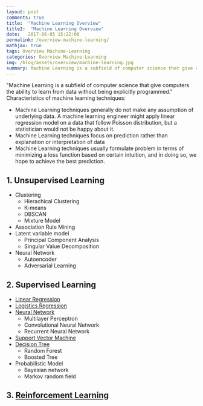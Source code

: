 ```yaml
---
layout: post
comments: true
title:  "Machine Learning Overview"
title2:  "Machine Learning Overview"
date:   2017-06-05 15:22:00
permalink: /overview-machine-learning/
mathjax: true
tags: Overview Machine-Learning
categories: Overview Machine-Learning
img: /blog/assets/overview/machine-learning.jpg
summary: Machine Learning is a subfield of computer science that give computers the ability to learn from data without being explicitly programmed.
---
```



"Machine Learning is a subfield of computer science that give computers the ability to learn from data without being explicitly programmed."
Characteristics of machine learning techniques:
* Machine Learning techniques generally do not make any assumption of underlying data. A machine learning engineer might apply linear regression model on a data that follow Poisson distribution, but a statistician would not be happy about it.
* Machine Learning techniques focus on prediction rather than explanation or interpretation of data
* Machine Learning techniques usually formulate problem in terms of minimizing a loss function based on certain intuition, and in doing so, we hope to achieve the best prediction.

## 1. Unsupervised Learning
* Clustering
  * Hierachical Clustering
  * K-means
  * DBSCAN
  * Mixture Model
* Association Rule Mining
* Latent variable model
  * Principal Component Analysis
  * Singular Value Decomposition<!---  * Collaborative Filtering -->
* Neural Network
  * Autoencoder
  * Adversarial Learning

## 2. Supervised Learning
* [Linear Regression](/blog/linear-regression/)
* [Logistics Regression](/blog/logistic-regression/)
* [Neural Network](/blog/neural-network/)
  * Multilayer Perceptron
  * Convolutional Neural Network
  * Recurrent Neural Network
* [Support Vector Machine](/blog/svm/)
* [Decision Tree](/blog/decision-tree/)
  * Random Forest
  * Boosted Tree
* Probabilistic Model
  * Bayesian network
  * Markov random field<!---  * Restricted Boltzmann machine -->

## 3. [Reinforcement Learning](/blog/reinforecement-learning/)

